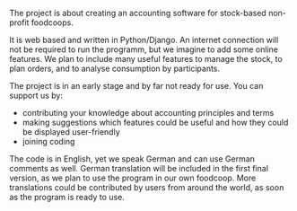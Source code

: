 The project is about creating an accounting software for stock-based non-profit foodcoops.

It is web based and written in Python/Django.
An internet connection will not be required to run the programm, but we imagine to add some online features.
We plan to include many useful features to manage the stock, to plan orders, and to analyse consumption by participants.

The project is in an early stage and by far not ready for use.
You can support us by:
- contributing your knowledge about accounting principles and terms
- making suggestions which features could be useful and how they could be displayed user-friendly
- joining coding

The code is in English, yet we speak German and can use German comments as well.
German translation will be included in the first final version, as we plan to use the program in our own foodcoop.
More translations could be contributed by users from around the world, as soon as the program is ready to use.
